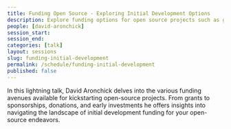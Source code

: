 ```yaml
---
title: Funding Open Source - Exploring Initial Development Options
description: Explore funding options for open source projects such as grants, sponsorships, crowdfunding, and more.
people: [david-aronchick]
session_start: 
session_end:
categories: [talk]
layout: sessions
slug: funding-initial-development
permalink: /schedule/funding-initial-development
published: false
---
```


In this lightning talk, David Aronchick delves into the various funding avenues available for kickstarting 
open-source projects. From grants to sponsorships, donations, and early investments he offers insights into 
navigating the  landscape of initial development funding for your open-source endeavors.
